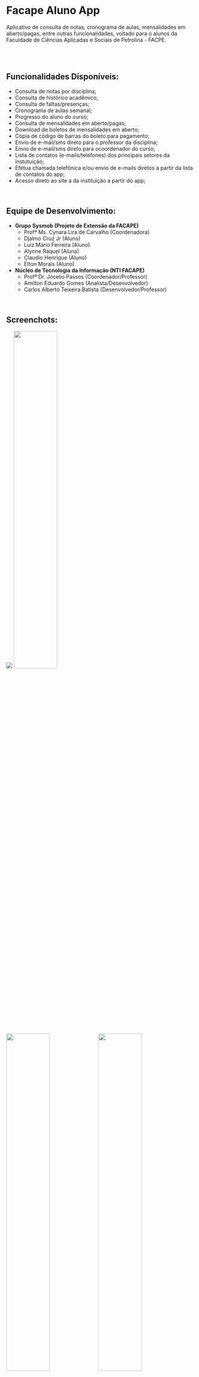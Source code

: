 <h1>Facape Aluno App</h1>

<p>Aplicativo de consulta de notas, cronograma de aulas, mensalidades em aberto/pagas, entre outras funcionalidades, voltado para o alunos da Faculdade de Ciências Aplicadas e Sociais de Petrolina - FACPE.</p>

<br/>
<br/>
<h2>Funcionalidades Disponíveis:</h2>
<ul>
  <li>Consulta de notas por disciplina;</li>
  <li>Consulta de histórico acadêmico;</li>
  <li>Consulta de faltas/presenças;</li>
  <li>Cronograma de aulas semanal;</li>
  <li>Progresso do aluno do curso;</li>
  <li>Consulta de mensalidades em aberto/pagas;</li>
  <li>Download de boletos de mensalidades em aberto;</li>
  <li>Cópia de código de barras do boleto para pagamento;</li>
  <li>Envio de e-mail/sms direto para o professor da disciplina;</li>
  <li>Envio de e-mail/sms direto para ocoordenador do curso;</li>
  <li>Lista de contatos (e-mails/telefones) dos principais setores da instutuição;</li>
  <li>Efetua chamada telefônica e/ou envio de e-mails diretos a partir da lista de contatos do app;</li>
  <li>Acesso direto ao site a da instituição a partir do app;</li>

</ul>

<br/>
<h2>Equipe de Desenvolvimento:</h2>
<ul>
  <li>
      <strong>Grupo Sysmob (Projeto de Extensão da FACAPE)</strong>
      <ul>
        <li>Profª Ms. Cynara Lira de Carvalho (Coordenadora)</li>
        <li>Djalmo Cruz Jr (Aluno)</li>
        <li>Luiz Mario Ferreira (Aluno)</li>
        <li>Alynne Raquel (Aluna)</li>
        <li>Claudio Henrique (Aluno)</li>
        <li>Elton Morais (Aluno)</li>
      </ul>
  </li>
    <li>
      <strong>Núcleo de Tecnologia da Informação (NTI FACAPE)</strong>
      <ul>
        <li>Profª Dr. Jocelio Passos (Coordenador/Professor)</li>
        <li>Amilton Eduardo Gomes (Analista/Desenvolvedor)</li>
        <li>Carlos Alberto Teixeira Batista (Desenvolvedor/Professor)</li>
      </ul>
  </li>
</ul>

<br/>
<h2>Screenchots:</h2>
<img style="max-width: 48%;" src="https://raw.githubusercontent.com/DjalmoCruzJr/sistema-facape-facapealuno-app/master/_prototype/0a-inicial.png">
<img style="width: 48%;" src="https://raw.githubusercontent.com/DjalmoCruzJr/sistema-facape-facapealuno-app/master/_prototype/1a-inicial-clicked.png">
<img style="width: 48%;" src="https://raw.githubusercontent.com/DjalmoCruzJr/sistema-facape-facapealuno-app/master/_prototype/2a-login.png">
<img style="width: 48%;" src="https://raw.githubusercontent.com/DjalmoCruzJr/sistema-facape-facapealuno-app/master/_prototype/3a-notas.png">
<img style="width: 48%;" src="https://raw.githubusercontent.com/DjalmoCruzJr/sistema-facape-facapealuno-app/master/_prototype/4a-coord.png">
<img style="width: 48%;" src="https://raw.githubusercontent.com/DjalmoCruzJr/sistema-facape-facapealuno-app/master/_prototype/5a-horario.png">
<img style="width: 48%;" src="https://raw.githubusercontent.com/DjalmoCruzJr/sistema-facape-facapealuno-app/master/_prototype/6a-menu.png">
<img style="width: 48%;" src="https://raw.githubusercontent.com/DjalmoCruzJr/sistema-facape-facapealuno-app/master/_prototype/7a-boleto.png">
<img style="width: 48%;" src="https://raw.githubusercontent.com/DjalmoCruzJr/sistema-facape-facapealuno-app/master/_prototype/8a-progresso.png">
<img style="width: 48%;" src="https://raw.githubusercontent.com/DjalmoCruzJr/sistema-facape-facapealuno-app/master/_prototype/9a-contato.png">

